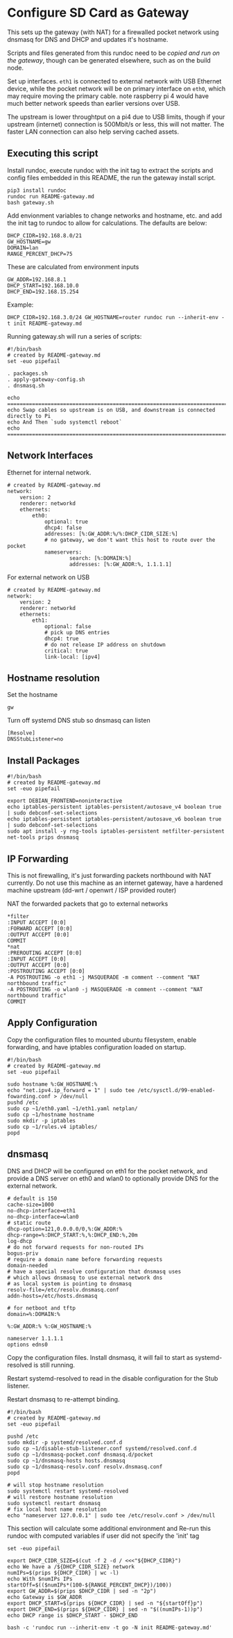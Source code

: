 # Configure SD Card as Gateway

This sets up the gateway (with NAT) for a firewalled pocket network using dnsmasq for DNS and DHCP and updates it's hostname.

Scripts and files generated from this rundoc need to be *copied and run on the gateway*, though can be generated elsewhere, such as on the build node.

Set up interfaces. `eth1` is connected to external network with USB Ethernet device, while the pocket network will be on primary interface on `eth0`, which may require moving the primary cable.  note raspberry pi 4 would have much better network speeds than earlier versions over USB.

The upstream is lower throughtput on a pi4 due to USB limits, though if your upstream (internet) connection is 500Mbit/s or less, this will not matter.  The faster LAN connection can also help serving cached assets.

## Executing this script

Install rundoc, execute rundoc with the init tag to extract the scripts and config files embedded in this README, the run the gateway install script.

```
pip3 install rundoc
rundoc run README-gateway.md
bash gateway.sh 
```

Add envionment variables to change networks and hostname, etc. and add the init tag to rundoc to allow for calculations.  The defaults are below:

```env#go
DHCP_CIDR=192.168.8.0/21
GW_HOSTNAME=gw
DOMAIN=lan
RANGE_PERCENT_DHCP=75
```

These are calculated from environment inputs

```env#init#go
GW_ADDR=192.168.8.1
DHCP_START=192.168.10.0
DHCP_END=192.168.15.254
```

Example:

```
DHCP_CIDR=192.168.3.0/24 GW_HOSTNAME=router rundoc run --inherit-env -t init README-gateway.md
```

Running gateway.sh will run a series of scripts:

```create-file:gateway.sh#go
#!/bin/bash
# created by README-gateway.md
set -euo pipefail

. packages.sh
. apply-gateway-config.sh
. dnsmasq.sh

echo =============================================================================
echo Swap cables so upstream is on USB, and downstream is connected directly to Pi
echo And Then `sudo systemctl reboot`
echo =============================================================================
```

## Network Interfaces

Ethernet for internal network.
```r-create-file:eth0.yaml#go
# created by README-gateway.md
network:
    version: 2
    renderer: networkd
    ethernets:
        eth0:
            optional: true
            dhcp4: false
            addresses: [%:GW_ADDR:%/%:DHCP_CIDR_SIZE:%]
            # no gateway, we don't want this host to route over the pocket
            nameservers:
                    search: [%:DOMAIN:%]
                    addresses: [%:GW_ADDR:%, 1.1.1.1]
```

For external network on USB

```create-file:eth1.yaml#go
# created by README-gateway.md
network:
    version: 2
    renderer: networkd
    ethernets:
        eth1:
            optional: false
            # pick up DNS entries
            dhcp4: true
            # do not release IP address on shutdown
            critical: true
            link-local: [ipv4]
```


## Hostname resolution

Set the hostname

```create-file:hostname#go
gw
```

Turn off systemd DNS stub so dnsmasq can listen 
```create-file:disable-stub-listener.conf#go
[Resolve]
DNSStubListener=no
```

## Install Packages

```create-file:packages.sh#go
#!/bin/bash
# created by README-gateway.md
set -euo pipefail

export DEBIAN_FRONTEND=noninteractive
echo iptables-persistent iptables-persistent/autosave_v4 boolean true | sudo debconf-set-selections
echo iptables-persistent iptables-persistent/autosave_v6 boolean true | sudo debconf-set-selections
sudo apt install -y rng-tools iptables-persistent netfilter-persistent net-tools prips dnsmasq
```

## IP Forwarding

This is not firewalling, it's just forwarding packets northbound with NAT currently.  Do not use this machine as an internet gateway, have a hardened machine upstream (dd-wrt / openwrt / ISP provided router)

NAT the forwarded packets that go to external networks
```create-file:rules.v4#go
*filter
:INPUT ACCEPT [0:0]
:FORWARD ACCEPT [0:0]
:OUTPUT ACCEPT [0:0]
COMMIT
*nat
:PREROUTING ACCEPT [0:0]
:INPUT ACCEPT [0:0]
:OUTPUT ACCEPT [0:0]
:POSTROUTING ACCEPT [0:0]
-A POSTROUTING -o eth1 -j MASQUERADE -m comment --comment "NAT northbound traffic"
-A POSTROUTING -o wlan0 -j MASQUERADE -m comment --comment "NAT northbound traffic"
COMMIT
```


## Apply Configuration

Copy the configuration files to mounted ubuntu filesystem, enable forwarding, and have iptables configuration loaded on startup.
```r-create-file:apply-gateway-config.sh#go
#!/bin/bash
# created by README-gateway.md
set -euo pipefail

sudo hostname %:GW_HOSTNAME:%
echo "net.ipv4.ip_forward = 1" | sudo tee /etc/sysctl.d/99-enabled-fowarding.conf > /dev/null
pushd /etc
sudo cp ~1/eth0.yaml ~1/eth1.yaml netplan/
sudo cp ~1/hostname hostname
sudo mkdir -p iptables
sudo cp ~1/rules.v4 iptables/
popd
```

## dnsmasq

DNS and DHCP will be configured on eth1 for the pocket network, and provide a DNS server on eth0 and wlan0 to optionally provide DNS for the external network.

```r-create-file:dnsmasq-pocket.conf#go
# default is 150
cache-size=1000
no-dhcp-interface=eth1
no-dhcp-interface=wlan0
# static route
dhcp-option=121,0.0.0.0/0,%:GW_ADDR:%
dhcp-range=%:DHCP_START:%,%:DHCP_END:%,20m
log-dhcp
# do not forward requests for non-routed IPs
bogus-priv
# require a domain name before forwarding requests
domain-needed
# have a special resolve configuration that dnsmasq uses
# which allows dnsmasq to use external network dns
# as local system is pointing to dnsmasq
resolv-file=/etc/resolv.dnsmasq.conf
addn-hosts=/etc/hosts.dnsmasq

# for netboot and tftp
domain=%:DOMAIN:%
```

```r-create-file:dnsmasq-hosts#go
%:GW_ADDR:% %:GW_HOSTNAME:%
```

```create-file:dnsmasq-resolv.conf#go
nameserver 1.1.1.1
options edns0
```

Copy the configuration files. Install dnsmasq, it will fail to start as systemd-resolved is still running.

Restart systemd-resolved to read in the disable configuration for the Stub listener.

Restart dnsmasq to re-attempt binding.

```create-file:dnsmasq.sh#go
#!/bin/bash
# created by README-gateway.md
set -euo pipefail

pushd /etc
sudo mkdir -p systemd/resolved.conf.d
sudo cp ~1/disable-stub-listener.conf systemd/resolved.conf.d
sudo cp ~1/dnsmasq-pocket.conf dnsmasq.d/pocket
sudo cp ~1/dnsmasq-hosts hosts.dnsmasq
sudo cp ~1/dnsmasq-resolv.conf resolv.dnsmasq.conf
popd

# will stop hostname resolution
sudo systemctl restart systemd-resolved
# will restore hostname resolution
sudo systemctl restart dnsmasq
# fix local host name resolution
echo "nameserver 127.0.0.1" | sudo tee /etc/resolv.conf > /dev/null
```

This section will calculate some additional environment and Re-run this rundoc with computed variables if user did not specify the 'init' tag

```bash#init
set -euo pipefail

export DHCP_CIDR_SIZE=$(cut -f 2 -d / <<<"${DHCP_CIDR}")
echo We have a /${DHCP_CIDR_SIZE} network
numIPs=$(prips ${DHCP_CIDR} | wc -l)
echo With $numIPs IPs
startOff=$(($numIPs*(100-${RANGE_PERCENT_DHCP})/100))
export GW_ADDR=$(prips $DHCP_CIDR | sed -n "2p")
echo Gateway is $GW_ADDR
export DHCP_START=$(prips ${DHCP_CIDR} | sed -n "${startOff}p")
export DHCP_END=$(prips ${DHCP_CIDR} | sed -n "$((numIPs-1))p")
echo DHCP range is $DHCP_START - $DHCP_END

bash -c 'rundoc run --inherit-env -t go -N init README-gateway.md'
```
